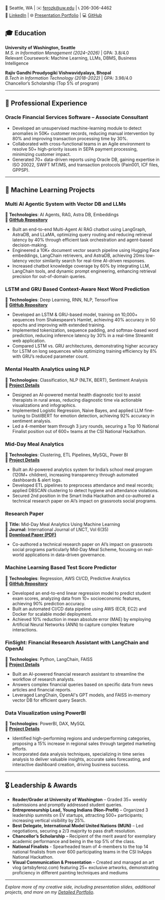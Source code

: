 📍 Seattle, WA | ✉️ ferozk@uw.edu | 📞 206-306-4462  
🔗 [LinkedIn](https://www.linkedin.com/in/ferozkhan2) | 🌐 [Presentation Portfolio](https://ferozk0333.github.io/Portfolio-Website/) | 💻 [GitHub](https://github.com/ferozk0333) 

## 🎓 Education  
**University of Washington, Seattle**  
*M.S. in Information Management (2024–2026)* | GPA: 3.8/4.0  
Relevant Coursework: Machine Learning, LLMs, DBMS, Business Intelligence  

**Rajiv Gandhi Proudyogiki Vishwavidyalaya, Bhopal**  
*B.Tech in Information Technology (2018–2022)* | GPA: 3.98/4.0  
Chancellor’s Scholarship (Top 5% of program)

---

## 💼 Professional Experience  
### **Oracle Financial Services Software** – Associate Consultant  
- Developed an unsupervised machine-learning module to detect anomalies in 50K+ customer records, reducing manual intervention by 80% and improving transaction processing time by 30%.
- Collaborated with cross-functional teams in an Agile environment to resolve 50+ high-priority issues in SEPA payment processing, minimizing customer impact.
- Generated 70+ data-driven reports using Oracle DB, gaining expertise in ISO 20022, SWIFT MT/MS, and transaction protocols (Pain001, ICF files, GPPSP).

---

## 📑 Machine Learning Projects  
### **Multi AI Agentic System with Vector DB and LLMs**  
🔧 **Technologies**: AI Agents, RAG, Astra DB, Embeddings  
🔗 **[GitHub Repository](https://github.com/ferozk0333/Multi-AI-Agentic-RAG-Chatbot-with-AstraDB-and-LLMs)**  
- Built an end-to-end Multi-Agent AI RAG chatbot using LangGraph, AstraDB, and LLaMA, optimizing query routing and reducing retrieval latency by 40% through efficient task orchestration and agent-based decision-making.
- Engineered a 10K+ document vector search pipeline using Hugging Face embeddings, LangChain retrievers, and AstraDB, achieving 20ms low-latency vector similarity search for real-time AI-driven responses.
- Increased chatbot knowledge coverage by 60% by integrating LLM, LangChain tools, and dynamic prompt engineering, enhancing retrieval precision for out-of-domain queries.

### **LSTM and GRU Based Context-Aware Next Word Prediction**  
🔧 **Technologies**: Deep Learning, RNN, NLP, TensorFlow  
🔗 **[GitHub Repository](https://github.com/ferozk0333/Context-Aware-Next-Word-Prediction-Using-LSTM-and-GRU-Networks/tree/main)**  
- Developed an LSTM & GRU-based model, training on 10,000+ sequences from Shakespeare’s Hamlet, achieving 40% accuracy in 50 epochs and improving with extended training.
- Implemented tokenization, sequence padding, and softmax-based word prediction, reducing inference latency by 30% in a real-time Streamlit web application.
- Compared LSTM vs. GRU architectures, demonstrating higher accuracy for LSTM on long sequences while optimizing training efficiency by 8% with GRU’s reduced parameter count.

### **Mental Health Analytics using NLP**  
🔧 **Technologies**: Classification, NLP (NLTK, BERT), Sentiment Analysis  
🔗 **[Project Details](https://ferozk0333.github.io/Portfolio-Website/project1.html)**  
- Designed an AI-powered mental health diagnostic tool to assist therapists in rural areas, reducing diagnostic time via actionable visualizations and infographics.
- Implemented Logistic Regression, Naive Bayes, and applied LLM fine-tuning to DistilBERT for emotion detection, achieving 92% accuracy in sentiment analysis.
- Led a 4-member team through 3 jury rounds, securing a Top 10 National Finalist position out of 600+ teams at the CSI National Hackathon.

### **Mid-Day Meal Analytics**  
🔧 **Technologies**: Clustering, ETL Pipelines, MySQL, Power BI  
🔗 **[Project Details](https://ferozk0333.github.io/Portfolio-Website/project3.html)**  
- Built an AI-powered analytics system for India’s school meal program (120M+ children), increasing transparency through automated dashboards & alert logs.
- Developed ETL pipelines to preprocess attendance and meal records; applied DBSCAN clustering to detect hygiene and attendance violations.
- Secured 2nd position in the Smart India Hackathon and co-authored a technical research paper on AI’s impact on grassroots social programs.

### **Research Paper**  
🔧 **Title:** Mid-Day Meal Analytics Using Machine Learning  
📖 **Journal:** International Journal of LNCT, Vol 6(35)  
🔗 **[Download Paper (PDF)](https://ferozk0333.github.io/Portfolio-Website/assets/MDM.pdf)**  
- Co-authored a technical research paper on AI’s impact on grassroots social programs particularly Mid-Day Meal Scheme, focusing on real-world applications in data-driven governance.

### **Machine Learning Based Test Score Predictor**  
🔧 **Technologies**: Regression, AWS CI/CD, Predictive Analytics  
🔗 **[GitHub Repository](https://github.com/ferozk0333/Machine_Learning_based_Test_Score_Predictor_with_AWS_CI-CD_Deployment)**  
- Developed an end-to-end linear regression model to predict student exam scores, analyzing data from 10+ socioeconomic features, achieving 90% prediction accuracy.
- Built an automated CI/CD data pipeline using AWS (ECR, EC2) and Docker for scalable model deployment.
- Achieved 10% reduction in mean absolute error (MAE) by employing Artificial Neural Networks (ANN) to capture complex feature interactions.

### **FinSight: Financial Research Assistant with LangChain and OpenAI**  
🔧 **Technologies**: Python, LangChain, FAISS  
🔗 **[Project Details](https://ferozk0333.github.io/Portfolio-Website/project5.html)**  

- Built an AI-powered financial research assistant to streamline the workflow of research analysts.  
- Answers complex financial queries based on specific data from news articles and financial reports.  
- Leveraged LangChain, OpenAI's GPT models, and FAISS in-memory vector DB for efficient query Search.  

### **Data Visualization using PowerBI**  
🔧 **Technologies**: PowerBI, DAX, MySQL  
🔗 **[Project Details](https://ferozk0333.github.io/Portfolio-Website/project4.html)**  

- Identified high-performing regions and underperforming categories, proposing a 15% increase in regional sales through targeted marketing efforts.  
- Incorporated data analysis techniques, specializing in time series analysis to deliver valuable insights, accurate sales forecasting, and interactive dashboard creation, driving business success.  

---



## 🎖 Leadership & Awards  
- **Reader/Grader at University of Washington** – Graded 35+ weekly submissions and promptly addressed student queries.
- **Entrepreneurship Lead, Young Indians (Non-Profit)** – Organized 3 leadership summits on EV startups, attracting 500+ participants; increasing vertical visibility by 25%.
- **Best Delegate, International Model United Nations (MUN)** – Led negotiations, securing a 2/3 majority to pass draft resolution.
- **Chancellor’s Scholarship** – Recipient of the merit award for exemplary academic performance and being in the top 5% of the class.
- **National Finalists** - Spearheaded team of 4-members to the top 14 national finalists from over 600 participating teams in the CSI InApps National Hackathon.
- **Visual Communication & Presentation** – Created and managed an art vlog (artsbyferoz.com) featuring 25+ exclusive artworks, demonstrating proficiency in different painting techniques and mediums

---
_Explore more of my creative side, including presentation slides, additional projects, and more on my [Detailed Portfolio](https://ferozk0333.github.io/Portfolio-Website/storytelling-and-art.html)._

